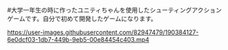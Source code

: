 #大学一年生の時に作ったユニティちゃんを使用したシューティングアクションゲームです。自分で初めて開発したゲームになります。

https://user-images.githubusercontent.com/82947479/190384127-6e0dcf03-1db7-449b-9eb5-00e84454c403.mp4

